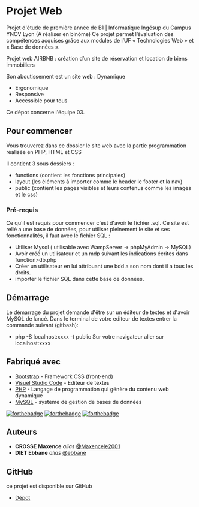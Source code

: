 # Projet Web

Projet d'étude de première année de B1 | Informatique Ingésup du Campus YNOV Lyon (A réaliser en binôme)
Ce projet permet l’évaluation des compétences acquises grâce aux modules de l’UF « Technologies Web » et « Base de données ».

Projet web AIRBNB : création d’un site de réservation et location de biens immobiliers

Son aboutissement est un site web :
Dynamique
- Ergonomique
- Responsive
- Accessible pour tous 

Ce dépot concerne l'équipe 03.


## Pour commencer

Vous trouverez dans ce dossier le site web avec la partie programmation réalisée en PHP, HTML et CSS

Il contient 3 sous dossiers :

- functions (contient les fonctions principales)
- layout (les éléments à importer comme le header le footer et la nav)
- public (contient les pages visibles et leurs contenus comme les images et le css)

### Pré-requis

Ce qu'il est requis pour commencer c'est d'avoir le fichier .sql. Ce site est relié a une base de données, pour utiliser pleinement le site et ses fonctionnalités, il faut avec le fichier SQL :

- Utiliser Mysql ( utilisable avec WampServer -> phpMyAdmin -> MySQL)
- Avoir créé un utilisateur et un mdp suivant les indications écrites dans function>db.php
- Créer un utilisateur en lui attribuant une bdd a son nom dont il a tous les droits.
- importer le fichier SQL dans cette base de données.


## Démarrage

Le démarrage du projet demande d'être sur un éditeur de textes et d'avoir MySQL de lancé.
Dans le terminal de votre editeur de textes entrer la commande suivant (gitbash):
- php -S localhost:xxxx -t public
Sur votre navigateur aller sur localhost:xxxx 


## Fabriqué avec


* [Bootstrap](https://getbootstrap.com/) - Framework CSS (front-end)
* [Visuel Studio Code](https://code.visualstudio.com/) - Editeur de textes
* [PHP](https://www.php.net/) - Langage de programmation qui génère du contenu web dynamique
* [MySQL](https://www.mysql.com/fr/) - système de gestion de bases de données

[![forthebadge](https://forthebadge.com/images/badges/made-with-javascript.svg)](http://forthebadge.com)  [![forthebadge](https://forthebadge.com/images/badges/uses-html.svg)](http://forthebadge.com)  [![forthebadge](https://forthebadge.com/images/badges/uses-css.svg)](http://forthebadge.com)


## Auteurs

* **CROSSE Maxence** _alias_ [@Maxencele2001](https://github.com/maxencele2001)
* **DIET Ebbane** _alias_ [@ebbane](https://github.com/ebbane)

## GitHub

ce projet est disponible sur GitHub

* [Dépot](https://github.com/maxencele2001/Projet-WEB.git)
